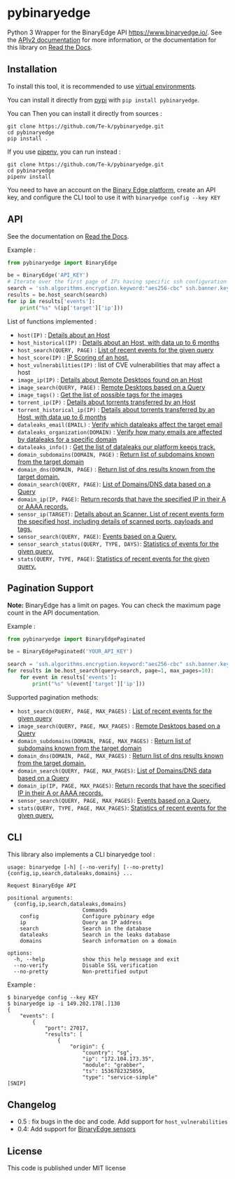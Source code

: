 # pybinaryedge

Python 3 Wrapper for the BinaryEdge API https://www.binaryedge.io/. See the [APIv2 documentation](https://docs.binaryedge.io/api-v2/) for more information, or the documentation for this library on [Read the Docs](https://pybinaryedge.readthedocs.io/en/latest/index.html).

## Installation

To install this tool, it is recommended to use [virtual environments](https://docs.python.org/3/tutorial/venv.html).

You can install it directly from [pypi](https://pypi.org/) with `pip install pybinaryedge`.

You can Then you can install it directly from sources :
```
git clone https://github.com/Te-k/pybinaryedge.git
cd pybinaryedge
pip install .
```

If you use [pipenv](https://pipenv.readthedocs.io/en/latest/), you can run instead :
```
git clone https://github.com/Te-k/pybinaryedge.git
cd pybinaryedge
pipenv install
```

You need to have an account on the [Binary Edge platform](https://www.binaryedge.io/), create an API key, and configure the CLI tool to use it with `binaryedge config --key KEY`

## API

See the documentation on [Read the Docs](https://pybinaryedge.readthedocs.io/en/latest/index.html).

Example :
```python
from pybinaryedge import BinaryEdge

be = BinaryEdge('API_KEY')
# Iterate over the first page of IPs having specific ssh configuration
search = 'ssh.algorithms.encryption.keyword:"aes256-cbc" ssh.banner.keyword:"SSH-2.0-OpenSSH_LeadSec"'
results = be.host_search(search)
for ip in results['events']:
    print("%s" %(ip['target']['ip']))
```

List of functions implemented :
* `host(IP)` : [Details about an Host](https://docs.binaryedge.io/api-v2/#v2queryiptarget)
* `host_historical(IP)` : [Details about an Host, with data up to 6 months](https://docs.binaryedge.io/api-v2/#v2queryiphistoricaltarget)
* `host_search(QUERY, PAGE)` : [List of recent events for the given query](https://docs.binaryedge.io/api-v2/#v2querysearch)
* `host_score(IP)` : [IP Scoring of an host.](https://docs.binaryedge.io/api-v2/#v2queryscoreiptarget)
* `host_vulnerabilities(IP)` : list of CVE vulnerabilities that may affect a host
* `image_ip(IP)` : [Details about Remote Desktops found on an Host](https://docs.binaryedge.io/api-v2/#v2queryimageipip)
* `image_search(QUERY, PAGE)` : [Remote Desktops based on a Query](https://docs.binaryedge.io/api-v2/#v2queryimagesearch)
* `image_tags()` : [Get the list of possible tags for the images](https://docs.binaryedge.io/api-v2/#v2queryimagetags)
* `torrent_ip(IP)` : [Details about torrents transferred by an Host](https://docs.binaryedge.io/api-v2/#v2querytorrentiptarget)
* `torrent_historical_ip(IP)` : [Details about torrents transferred by an Host, with data up to 6 months](https://docs.binaryedge.io/api-v2/#v2querytorrenthistoricaltarget)
* `dataleaks_email(EMAIL)` : [Verify which dataleaks affect the target email](https://docs.binaryedge.io/api-v2/#v2querydataleaksemailemail)
* `dataleaks_organization(DOMAIN)` : [Verify how many emails are affected by dataleaks for a specific domain](https://docs.binaryedge.io/api-v2/#v2querydataleaksorganizationdomain)
* `dataleaks_info()` : [Get the list of dataleaks our platform keeps track.](https://docs.binaryedge.io/api-v2/#v2querydataleaksinfo)
* `domain_subdomains(DOMAIN, PAGE)` : [Return list of subdomains known from the target domain](https://docs.binaryedge.io/api-v2/#v2querydomainssubdomaintarget)
* `domain_dns(DOMAIN, PAGE)` : [Return list of dns results known from the target domain.](https://docs.binaryedge.io/api-v2/#v2querydomainsdnstarget)
* `domain_search(QUERY, PAGE)`: [List of Domains/DNS data based on a Query](https://docs.binaryedge.io/api-v2/#v2querydomainssearch)
* `domain_ip(IP, PAGE)`: [Return records that have the specified IP in their A or AAAA records.](https://docs.binaryedge.io/api-v2/#v2querydomainsiptarget)
* `sensor_ip(TARGET)`: [Details about an Scanner. List of recent events form the specified host, including details of scanned ports, payloads and tags.](https://docs.binaryedge.io/api-v2/#v2querysensorsiptarget)
* `sensor_search(QUERY, PAGE)`: [Events based on a Query.](https://docs.binaryedge.io/api-v2/#v2querysensorssearch)
* `sensor_search_status(QUERY, TYPE, DAYS)`: [Statistics of events for the given query.](https://docs.binaryedge.io/api-v2/#v2querysensorssearchstats)
* `stats(QUERY, TYPE, PAGE)`: [Statistics of recent events for the given query.](https://docs.binaryedge.io/api-v2/#v2querysearchstats)

## Pagination Support

**Note:** BinaryEdge has a limit on pages. You can check the maximum page count in the API documentation. 

Example :
```python
from pybinaryedge import BinaryEdgePaginated

be = BinaryEdgePaginated('YOUR_API_KEY')

search = 'ssh.algorithms.encryption.keyword:"aes256-cbc" ssh.banner.keyword:"SSH-2.0-OpenSSH_LeadSec"'
for results in be.host_search(query=search, page=1, max_pages=10):
    for event in results['events']:
        print("%s" %(event['target']['ip']))
```

Supported pagination methods:
* `host_search(QUERY, PAGE, MAX_PAGES)` : [List of recent events for the given query](https://docs.binaryedge.io/api-v2/#v2querysearch)
* `image_search(QUERY, PAGE, MAX_PAGES)` : [Remote Desktops based on a Query](https://docs.binaryedge.io/api-v2/#v2queryimagesearch)
* `domain_subdomains(DOMAIN, PAGE, MAX_PAGES)` : [Return list of subdomains known from the target domain](https://docs.binaryedge.io/api-v2/#v2querydomainssubdomaintarget)
* `domain_dns(DOMAIN, PAGE, MAX_PAGES)` : [Return list of dns results known from the target domain.](https://docs.binaryedge.io/api-v2/#v2querydomainsdnstarget)
* `domain_search(QUERY, PAGE, MAX_PAGES)`: [List of Domains/DNS data based on a Query](https://docs.binaryedge.io/api-v2/#v2querydomainssearch)
* `domain_ip(IP, PAGE, MAX_PAGES)`: [Return records that have the specified IP in their A or AAAA records.](https://docs.binaryedge.io/api-v2/#v2querydomainsiptarget)
* `sensor_search(QUERY, PAGE, MAX_PAGES)`: [Events based on a Query.](https://docs.binaryedge.io/api-v2/#v2querysensorssearch)
* `stats(QUERY, TYPE, PAGE, MAX_PAGES)`: [Statistics of recent events for the given query.](https://docs.binaryedge.io/api-v2/#v2querysearchstats)


## CLI

This library also implements a CLI binaryedge tool :
```
usage: binaryedge [-h] [--no-verify] [--no-pretty] {config,ip,search,dataleaks,domains} ...

Request BinaryEdge API

positional arguments:
  {config,ip,search,dataleaks,domains}
                        Commands
    config              Configure pybinary edge
    ip                  Query an IP address
    search              Search in the database
    dataleaks           Search in the leaks database
    domains             Search information on a domain

options:
  -h, --help            show this help message and exit
  --no-verify           Disable SSL verification
  --no-pretty           Non-prettified output
```

Example :
```
$ binaryedge config --key KEY
$ binaryedge ip -i 149.202.178[.]130
{
    "events": [
        {
            "port": 27017,
            "results": [
                {
                    "origin": {
                        "country": "sg",
                        "ip": "172.104.173.35",
                        "module": "grabber",
                        "ts": 1536782325059,
                        "type": "service-simple"
[SNIP]
```

## Changelog

* 0.5 : fix bugs in the doc and code. Add support for `host_vulnerabilities`
* 0.4: Add support for [BinaryEdge sensors](https://docs.binaryedge.io/api-v2/#v2querysensorsiptarget)

## License

This code is published under MIT license
